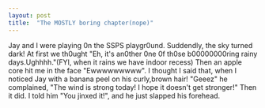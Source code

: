 ```yaml
---
layout: post
title:  "The MOSTLY boring chapter(nope)"
---
```


Jay and I were playing 0n the SSPS playgr0und. Suddendly, the sky turned dark!
At first we th0ught "Eh, it's an0ther 0ne 0f th0se b00000000ring rainy days.Ughhhh."(FYI, when it rains we have indoor recess)
Then an apple core hit me in the face "Ewwwwwwwww". I thought I said that, when I noticed Jay with a banana peel on his curly,brown hair!
"Geeez" he complained, "The wind is strong today! I hope it doesn't get stronger!" Then it did.
I told him "You jinxed it!", and he just slapped his forehead.
